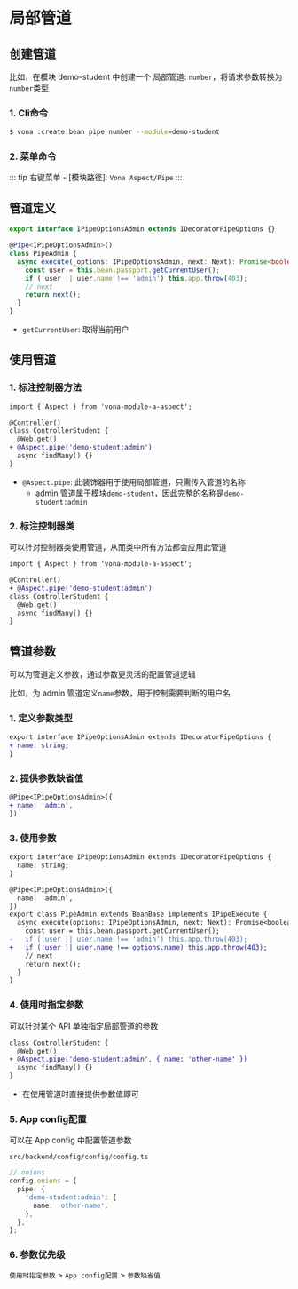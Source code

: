 # 局部管道

## 创建管道

比如，在模块 demo-student 中创建一个 局部管道: `number`，将请求参数转换为`number`类型

### 1. Cli命令

``` bash
$ vona :create:bean pipe number --module=demo-student
```

### 2. 菜单命令

::: tip
右键菜单 - [模块路径]: `Vona Aspect/Pipe`
:::

## 管道定义

``` typescript
export interface IPipeOptionsAdmin extends IDecoratorPipeOptions {}

@Pipe<IPipeOptionsAdmin>()
class PipeAdmin {
  async execute(_options: IPipeOptionsAdmin, next: Next): Promise<boolean> {
    const user = this.bean.passport.getCurrentUser();
    if (!user || user.name !== 'admin') this.app.throw(403);
    // next
    return next();
  }
}
```

- `getCurrentUser`: 取得当前用户

## 使用管道

### 1. 标注控制器方法

``` diff
import { Aspect } from 'vona-module-a-aspect';

@Controller()
class ControllerStudent {
  @Web.get()
+ @Aspect.pipe('demo-student:admin')
  async findMany() {}
}
```

- `@Aspect.pipe`: 此装饰器用于使用局部管道，只需传入管道的名称
  - admin 管道属于模块`demo-student`，因此完整的名称是`demo-student:admin`

### 2. 标注控制器类

可以针对控制器类使用管道，从而类中所有方法都会应用此管道

``` diff
import { Aspect } from 'vona-module-a-aspect';

@Controller()
+ @Aspect.pipe('demo-student:admin')
class ControllerStudent {
  @Web.get()
  async findMany() {}
}
```

## 管道参数

可以为管道定义参数，通过参数更灵活的配置管道逻辑

比如，为 admin 管道定义`name`参数，用于控制需要判断的用户名

### 1. 定义参数类型

``` diff
export interface IPipeOptionsAdmin extends IDecoratorPipeOptions {
+ name: string;
}
```

### 2. 提供参数缺省值

``` diff
@Pipe<IPipeOptionsAdmin>({
+ name: 'admin',
})
```

### 3. 使用参数

``` diff
export interface IPipeOptionsAdmin extends IDecoratorPipeOptions {
  name: string;
}

@Pipe<IPipeOptionsAdmin>({
  name: 'admin',
})
export class PipeAdmin extends BeanBase implements IPipeExecute {
  async execute(options: IPipeOptionsAdmin, next: Next): Promise<boolean> {
    const user = this.bean.passport.getCurrentUser();
-   if (!user || user.name !== 'admin') this.app.throw(403);
+   if (!user || user.name !== options.name) this.app.throw(403);
    // next
    return next();
  }
}
```

### 4. 使用时指定参数

可以针对某个 API 单独指定局部管道的参数

``` diff
class ControllerStudent {
  @Web.get()
+ @Aspect.pipe('demo-student:admin', { name: 'other-name' })
  async findMany() {}
}
```

- 在使用管道时直接提供参数值即可

### 5. App config配置

可以在 App config 中配置管道参数

`src/backend/config/config/config.ts`

``` typescript
// onions
config.onions = {
  pipe: {
    'demo-student:admin': {
      name: 'other-name',
    },
  },
};
```

### 6. 参数优先级

`使用时指定参数` > `App config配置` > `参数缺省值`
